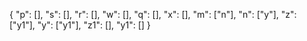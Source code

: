 {
  "p": [],
  "s": [],
  "r": [],
  "w": [],
  "q": [],
  "x": [],
  "m": ["n"],
  "n": ["y"],
  "z": ["y1"],
  "y": ["y1"],
  "z1": [],
  "y1": []
}
